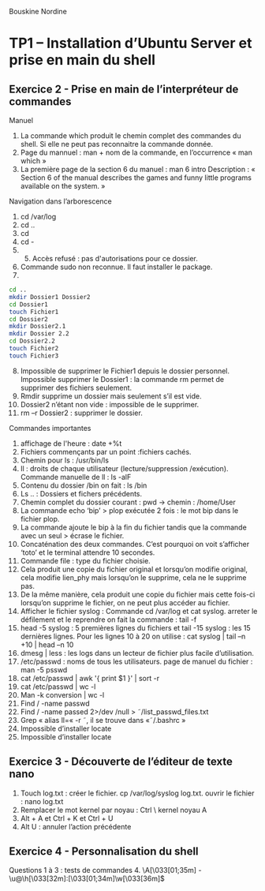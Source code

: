 Bouskine Nordine 

# TP1 – Installation d’Ubuntu Server et prise en main du shell

## Exercice 2 - Prise en main de l’interpréteur de commandes 

Manuel
1.	La commande which produit le chemin complet des commandes du shell. Si elle ne peut pas reconnaitre la commande donnée.
2.	Page du mannuel : man + nom de la commande, en l’occurrence « man which »
3. La première page de la section 6 du manuel  : man 6 intro
Description : « Section 6 of the manual describes the games and funny little programs available on the system. »

Navigation dans l’arborescence
1.	cd /var/log 
2.	 cd ..
3.	 cd
4.	cd -
5.	 5.	Accès refusé : pas d'autorisations pour ce dossier.
6.	 Commande sudo non reconnue. Il faut installer le package.
7.	
```bash
cd ..
mkdir Dossier1 Dossier2
cd Dossier1
touch Fichier1
cd Dossier2
mkdir Dossier2.1
mkdir Dossier 2.2
cd Dossier2.2
touch Fichier2
touch Fichier3
```

8.	Impossible de supprimer le Fichier1 depuis le dossier personnel. Impossible supprimer le Dossier1 : la commande rm permet de supprimer des fichiers seulement.
9.	Rmdir supprime un dossier mais seulement s’il est vide.
10.	Dossier2 n’étant non vide : impossible de le supprimer.
11. rm –r Dossier2 : supprimer le dossier.

Commandes importantes
1.	 affichage de l'heure : date +%t
2.	 Fichiers commençants par un point :fichiers cachés.
3.	 Chemin pour ls : /usr/bin/ls
4.	 ll : droits de chaque utilisateur (lecture/suppression /exécution). Commande manuelle de ll : ls -alF
5.	 Contenu du dossier /bin on fait : ls /bin 
6.	 Ls .. : Dossiers et fichers précédents.
7.	 Chemin complet du dossier courant : pwd -> chemin : /home/User
8.	 La commande echo ‘bip’ > plop exécutée 2 fois : le mot bip dans le fichier plop.
9.	 La commande ajoute le bip à la fin du fichier tandis que la commande avec un seul >  écrase le fichier.
10.	 Concaténation des deux commandes. C’est pourquoi on voit s’afficher ‘toto’ et le terminal attendre 10 secondes.
11.	 Commande file : type du fichier choisie.
12.	 Cela produit une copie du fichier original et lorsqu’on modifie original, cela modifie lien_phy mais lorsqu’on le supprime, cela ne le supprime pas.
13.	 De la même manière, cela produit une copie du fichier mais cette fois-ci lorsqu’on supprime le fichier, on ne peut plus accéder au fichier.
14.	 Afficher le fichier syslog : Commande cd /var/log et cat syslog. arreter le défilement et le reprendre on fait la commande : tail -f
15.	 head -5 syslog : 5 premières lignes du fichiers et tail -15 syslog : les 15 dernières lignes. Pour les lignes 10 à 20 on utilise : cat syslog | tail –n +10 | head –n 10
16.	 dmesg | less : les logs dans un lecteur de fichier plus facile d’utilisation.
17.	 /etc/passwd : noms de tous les utilisateurs.  page de manuel du fichier : man -5 psswd
18.	  cat /etc/passwd | awk '{ print $1 }' | sort -r
19. cat /etc/passwd | wc -l
20. Man -k conversion | wc -l
21. Find / -name passwd
22. Find / -name passed 2>/dev /null > ˜/list_passwd_files.txt
23. Grep « alias ll=«  -r ˜, il se trouve dans «˜/.bashrc »
24. Impossible d’installer locate
25. Impossible d’installer locate
	
 
## Exercice 3 - Découverte de l’éditeur de texte nano 
1.	Touch log.txt : créer le fichier. cp /var/log/syslog log.txt. ouvrir le fichier : nano log.txt
2.	Remplacer le mot kernel par noyau : Ctrl \ kernel noyau A
3.  Alt + A et Ctrl + K et  Ctrl + U 	 
4.	Alt U : annuler l’action précédente

## Exercice 4 - Personnalisation du shell 

Questions 1 à 3 : tests de commandes 
4. \A[\033[01;35m] - \u@\h[\033[32m]:[\033[01;34m]\w[\033[36m]$




